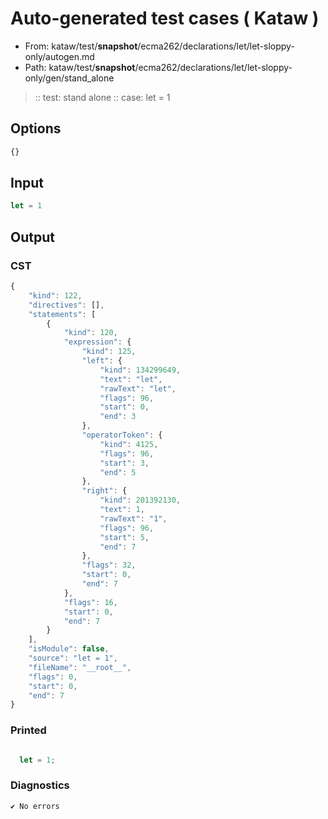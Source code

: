 # Auto-generated test cases ( Kataw )
- From: kataw/test/__snapshot__/ecma262/declarations/let/let-sloppy-only/autogen.md
- Path: kataw/test/__snapshot__/ecma262/declarations/let/let-sloppy-only/gen/stand_alone
> :: test: stand alone
> :: case: let = 1
## Options

`````js
{}
`````
## Input

`````js
let = 1
`````
## Output

### CST

```javascript
{
    "kind": 122,
    "directives": [],
    "statements": [
        {
            "kind": 120,
            "expression": {
                "kind": 125,
                "left": {
                    "kind": 134299649,
                    "text": "let",
                    "rawText": "let",
                    "flags": 96,
                    "start": 0,
                    "end": 3
                },
                "operatorToken": {
                    "kind": 4125,
                    "flags": 96,
                    "start": 3,
                    "end": 5
                },
                "right": {
                    "kind": 201392130,
                    "text": 1,
                    "rawText": "1",
                    "flags": 96,
                    "start": 5,
                    "end": 7
                },
                "flags": 32,
                "start": 0,
                "end": 7
            },
            "flags": 16,
            "start": 0,
            "end": 7
        }
    ],
    "isModule": false,
    "source": "let = 1",
    "fileName": "__root__",
    "flags": 0,
    "start": 0,
    "end": 7
}
```

### Printed

```javascript

  let = 1;

```

### Diagnostics

```javascript
✔ No errors
```

